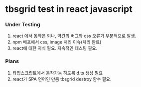 # tbsgrid test in react javascript

### Under Testing

1. react 에서 동작은 되나, 약간의 버그와 css 오류가 부분적으로 발생.
2. npm 배포에서 css, image 처리 이슈(처리 완료)
3. react에 대한 지식 필요. 지속적인 테스팅 필요.

### Plans

1. 타입스크립트에서 동작가능 하도록 d.ts 생성 필요
2. react가 SPA 언어인 만큼 tbsgrid destroy 함수 필요.
